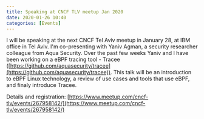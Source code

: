 ```yaml
---
title: Speaking at CNCF TLV meetup Jan 2020
date: 2020-01-26 10:40
categories: [Events]
---
```


I will be speaking at the next CNCF Tel Aviv meetup in January 28, at IBM office in Tel Aviv.
I'm co-presenting with Yaniv Agman, a security researcher colleague from Aqua Security. Over the past few weeks Yaniv and I have been working on a eBPF tracing tool - Tracee ([https://github.com/aquasecurity/tracee](https://github.com/aquasecurity/tracee)). This talk will be an introduction to eBPF Linux technology, a review of use cases and tools that use eBPF, and finaly introduce Tracee.

Details and registration: [https://www.meetup.com/cncf-tlv/events/267958142/](https://www.meetup.com/cncf-tlv/events/267958142/)